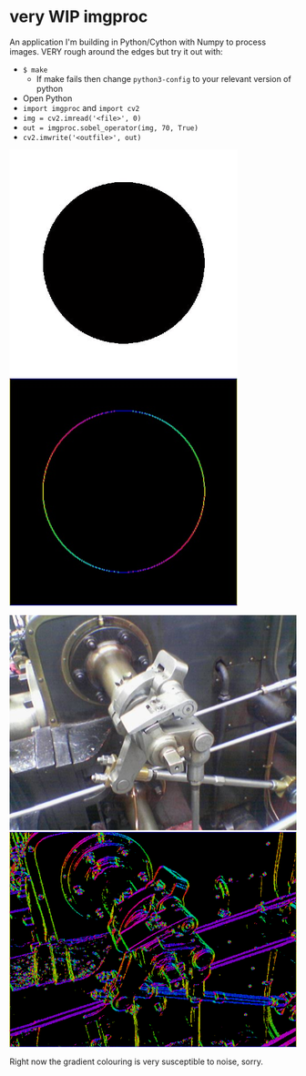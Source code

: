 # very WIP imgproc

An application I'm building in Python/Cython with Numpy to process images. VERY rough around the edges but try it out with:

* `$ make`
    * If make fails then change `python3-config` to your relevant version of python
* Open Python
* `import imgproc` and `import cv2`
* `img = cv2.imread('<file>', 0)`
* `out = imgproc.sobel_operator(img, 70, True)`
* `cv2.imwrite('<outfile>', out)`

![Circle Before](examples/circle.jpg)
![Circle After](examples/circle-grad.jpg)

![Valve Before](examples/valve.png)
![Valve After](examples/valve-grad.png)

Right now the gradient colouring is very susceptible to noise, sorry.